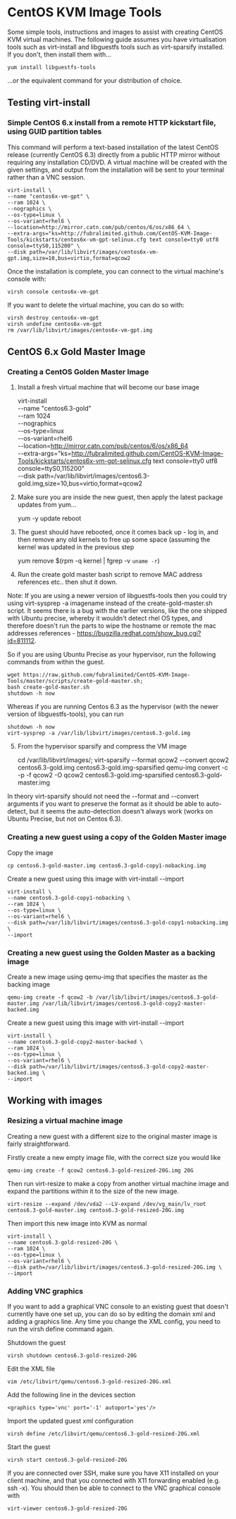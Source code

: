 # CentOS KVM Image Tools

Some simple tools, instructions and images to assist with creating CentOS KVM virtual machines. The following guide assumes you have virtualisation tools such as virt-install and libguestfs tools such as virt-sparsify installed. If you don't, then install them with...

    yum install libguestfs-tools
    
…or the equivalent command for your distribution of choice.

## Testing virt-install

### Simple CentOS 6.x install from a remote HTTP kickstart file, using GUID partition tables

This command will perform a text-based installation of the latest CentOS release (currently CentOS 6.3) directly from a public HTTP mirror without requiring any installation CD/DVD. A virtual machine will be created with the given settings, and output from the installation will be sent to your terminal rather than a VNC session.

    virt-install \
    --name "centos6x-vm-gpt" \
    --ram 1024 \
    --nographics \
    --os-type=linux \
    --os-variant=rhel6 \
    --location=http://mirror.catn.com/pub/centos/6/os/x86_64 \
    --extra-args="ks=http://fubralimited.github.com/CentOS-KVM-Image-Tools/kickstarts/centos6x-vm-gpt-selinux.cfg text console=tty0 utf8 console=ttyS0,115200" \
    --disk path=/var/lib/libvirt/images/centos6x-vm-gpt.img,size=10,bus=virtio,format=qcow2
    
Once the installation is complete, you can connect to the virtual machine's console with:

    virsh console centos6x-vm-gpt
    
If you want to delete the virtual machine, you can do so with:

    virsh destroy centos6x-vm-gpt
    virsh undefine centos6x-vm-gpt
    rm /var/lib/libvirt/images/centos6x-vm-gpt.img

## CentOS 6.x Gold Master Image

### Creating a CentOS Golden Master Image    

1) Install a fresh virtual machine that will become our base image

    virt-install \
    --name "centos6.3-gold" \
    --ram 1024 \
    --nographics \
    --os-type=linux \
    --os-variant=rhel6 \
    --location=http://mirror.catn.com/pub/centos/6/os/x86_64 \
    --extra-args="ks=http://fubralimited.github.com/CentOS-KVM-Image-Tools/kickstarts/centos6x-vm-gpt-selinux.cfg text console=tty0 utf8 console=ttyS0,115200" \
    --disk path=/var/lib/libvirt/images/centos6.3-gold.img,size=10,bus=virtio,format=qcow2

2) Make sure you are inside the new guest, then apply the latest package updates from yum…
    
    yum -y update
    reboot
    
3) The guest should have rebooted, once it comes back up - log in, and then remove any old kernels to free up some space (assuming the kernel was updated in the previous step

    yum remove $(rpm -q kernel | fgrep -v `uname -r`)
    
4) Run the create gold master bash script to remove MAC address references etc.. then shut it down.

Note: If you are using a newer version of libguestfs-tools then you could try using virt-sysprep -a imagename instead of the create-gold-master.sh script. It seems there is a bug with the earlier versions, like the one shipped with Ubuntu precise, whereby it wouldn't detect rhel OS types, and therefore doesn't run the parts to wipe the hostname or remote the mac addresses references - https://bugzilla.redhat.com/show_bug.cgi?id=811112.

So if you are using Ubuntu Precise as your hypervisor, run the following commands from within the guest.

    wget https://raw.github.com/fubralimited/CentOS-KVM-Image-Tools/master/scripts/create-gold-master.sh;
    bash create-gold-master.sh
    shutdown -h now
    
Whereas if you are running Centos 6.3 as the hypervisor (with the newer version of libguestfs-tools), you can run

    shutdown -h now
    virt-sysprep -a /var/lib/libvirt/images/centos6.3-gold.img
    
    
5) From the hypervisor sparsify and compress the VM image

    cd /var/lib/libvirt/images/;
    virt-sparsify --format qcow2 --convert qcow2 centos6.3-gold.img centos6.3-gold.img-sparsified
    qemu-img convert -c -p -f qcow2 -O qcow2 centos6.3-gold.img-sparsified centos6.3-gold-master.img
    
In theory virt-sparsify should not need the --format and --convert arguments if you want to preserve the format as it should be able to auto-detect, but it seems the auto-detection doesn't always work (works on Ubuntu Precise, but not on Centos 6.3).
    
### Creating a new guest using a copy of the Golden Master image

Copy the image

    cp centos6.3-gold-master.img centos6.3-gold-copy1-nobacking.img
    
Create a new guest using this image with virt-install --import

    virt-install \
    --name centos6.3-gold-copy1-nobacking \
    --ram 1024 \
    --os-type=linux \
    --os-variant=rhel6 \
    --disk path=/var/lib/libvirt/images/centos6.3-gold-copy1-nobacking.img \
    --import

### Creating a new guest using the Golden Master as a backing image

Create a new image using qemu-img that specifies the master as the backing image

    qemu-img create -f qcow2 -b /var/lib/libvirt/images/centos6.3-gold-master.img /var/lib/libvirt/images/centos6.3-gold-copy2-master-backed.img

Create a new guest using this image with virt-install --import

    virt-install \
    --name centos6.3-gold-copy2-master-backed \
    --ram 1024 \
    --os-type=linux \
    --os-variant=rhel6 \
    --disk path=/var/lib/libvirt/images/centos6.3-gold-copy2-master-backed.img \
    --import

## Working with images

### Resizing a virtual machine image

Creating a new guest with a different size to the original master image is fairly straightforward. 

Firstly create a new empty image file, with the correct size you would like

    qemu-img create -f qcow2 centos6.3-gold-resized-20G.img 20G

Then run virt-resize to make a copy from another virtual machine image and expand the partitions within it to the size of the new image.

    virt-resize --expand /dev/vda2 --LV-expand /dev/vg_main/lv_root centos6.3-gold-master.img centos6.3-gold-resized-20G.img
    
Then import this new image into KVM as normal

    virt-install \
    --name centos6.3-gold-resized-20G \
    --ram 1024 \
    --os-type=linux \
    --os-variant=rhel6 \
    --disk path=/var/lib/libvirt/images/centos6.3-gold-resized-20G.img \
    --import
    
### Adding VNC graphics 

If you want to add a graphical VNC console to an existing guest that doesn't currently have one set up, you can do so by editing the domain xml and adding a graphics line. Any time you change the XML config, you need to run the virsh define command again. 

Shutdown the guest

    virsh shutdown centos6.3-gold-resized-20G

Edit the XML file

    vim /etc/libvirt/qemu/centos6.3-gold-resized-20G.xml

Add the following line in the devices section

    <graphics type='vnc' port='-1' autoport='yes'/>
    
Import the updated guest xml configuration

    virsh define /etc/libvirt/qemu/centos6.3-gold-resized-20G.xml
     
Start the guest
    
    virsh start centos6.3-gold-resized-20G
    
If you are connected over SSH, make sure you have X11 installed on your client machine, and that you connected with X11 forwarding enabled (e.g. ssh -x). You should then be able to connect to the VNC graphical console with

    virt-viewer centos6.3-gold-resized-20G
    

    
